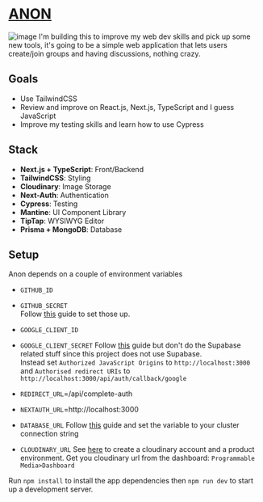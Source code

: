 # [ANON](https://anon-posts.vercel.app/)

![image](https://github.com/TruePadawan/Anon/assets/71678062/b8a02fb0-a8f6-4c7a-9133-d6dcd838dbad)
I'm building this to improve my web dev skills and pick up some new tools, it's going to be a simple web application that lets users create/join groups and having discussions, nothing crazy.

## Goals

- Use TailwindCSS
- Review and improve on React.js, Next.js, TypeScript and I guess JavaScript
- Improve my testing skills and learn how to use Cypress

## Stack

- **Next.js + TypeScript**: Front/Backend
- **TailwindCSS**: Styling
- **Cloudinary**: Image Storage
- **Next-Auth**: Authentication
- **Cypress**: Testing
- **Mantine**: UI Component Library
- **TipTap**: WYSIWYG Editor
- **Prisma + MongoDB**: Database

## Setup

Anon depends on a couple of environment variables
- `GITHUB_ID`
- `GITHUB_SECRET`  
Follow [this](https://authjs.dev/getting-started/oauth-tutorial#2-configuring-oauth-provider) guide to set those up.

- `GOOGLE_CLIENT_ID`
- `GOOGLE_CLIENT_SECRET`
Follow [this](https://supabase.com/docs/learn/auth-deep-dive/auth-google-oauth) guide but don't do the Supabase related stuff since this project does not use Supabase.  
Instead set `Authorized JavaScript Origins` to `http://localhost:3000` and `Authorised redirect URIs` to `http://localhost:3000/api/auth/callback/google`

- `REDIRECT_URL`=/api/complete-auth
- `NEXTAUTH_URL`=http://localhost:3000

- `DATABASE_URL`
Follow [this](https://www.mongodb.com/docs/atlas/getting-started/) guide and set the variable to your cluster connection string

- `CLOUDINARY_URL`
See [here](https://cloudinary.com/documentation/how_to_integrate_cloudinary) to create a cloudinary account and a product environment.
Get you cloudinary url from the dashboard: `Programmable Media>Dashboard`

Run `npm install` to install the app dependencies then `npm run dev` to start up a development server.
